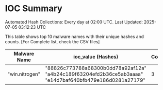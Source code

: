 # IOC Summary

Automated Hash Collections: Every day at 02:00 UTC. Last Updated: 2025-07-05 03:12:23 UTC

This table shows top 10 malware names with their unique hashes and counts. [For Complete list, check the CSV files]

| Malware Name | ioc_value (Hashes) | Count |
|--------------|--------------------|-------|
|  "win.nitrogen" |  "88826c773788a68300b0dd78a92af12a"<br> "a4b24c189f63204efd2b36ce5ab3aaaa"<br> "e14d7baf640bfb479e186d0281a27179" | 3 |